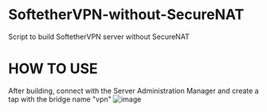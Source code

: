# SoftetherVPN-without-SecureNAT
Script to build SoftetherVPN server without SecureNAT

# HOW TO USE 
After building, connect with the Server Administration Manager and create a tap with the bridge name "vpn"
![image](https://user-images.githubusercontent.com/83022348/170460804-25d9f3c9-b711-493f-8391-a2a8aa4a305d.png)
